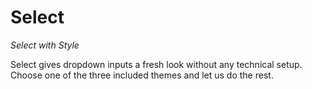 # Select

​*Select with Style*​

Select gives dropdown inputs a fresh look without any technical setup.
Choose one of the three included themes and let us do the rest.